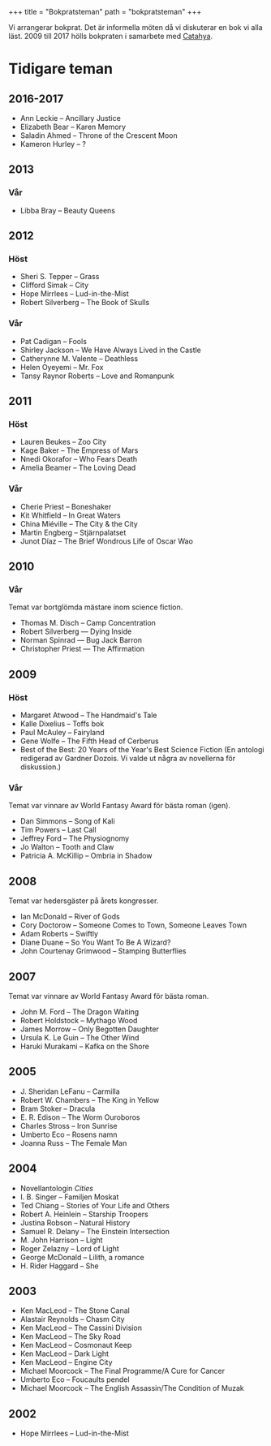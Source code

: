 +++
title = "Bokpratsteman"
path = "bokpratsteman"
+++

Vi arrangerar bokprat. Det är informella möten då vi diskuterar en bok vi
alla läst. 2009 till 2017 hölls bokpraten i samarbete med
[Catahya](http://www.catahya.net/).

# Tidigare teman

## 2016-2017

* Ann Leckie – Ancillary Justice 
* Elizabeth Bear – Karen Memory
* Saladin Ahmed – Throne of the Crescent Moon
* Kameron Hurley – ?

## 2013

### Vår

* Libba Bray – Beauty Queens

## 2012

### Höst

* Sheri S. Tepper – Grass
* Clifford Simak – City
* Hope Mirrlees – Lud-in-the-Mist
* Robert Silverberg – The Book of Skulls

### Vår

* Pat Cadigan – Fools
* Shirley Jackson – We Have Always Lived in the Castle
* Catherynne M. Valente – Deathless
* Helen Oyeyemi – Mr. Fox
* Tansy Raynor Roberts – Love and Romanpunk

## 2011

### Höst

* Lauren Beukes – Zoo City
* Kage Baker – The Empress of Mars
* Nnedi Okorafor – Who Fears Death
* Amelia Beamer – The Loving Dead

### Vår

* Cherie Priest – Boneshaker
* Kit Whitfield – In Great Waters
* China Miéville – The City & the City
* Martin Engberg – Stjärnpalatset
* Junot Díaz – The Brief Wondrous Life of Oscar Wao

## 2010

### Vår

Temat var bortglömda mästare inom science fiction.

* Thomas M. Disch – Camp Concentration
* Robert Silverberg — Dying Inside
* Norman Spinrad — Bug Jack Barron
* Christopher Priest — The Affirmation

## 2009

### Höst

* Margaret Atwood – The Handmaid's Tale
* Kalle Dixelius – Toffs bok
* Paul McAuley – Fairyland
* Gene Wolfe – The Fifth Head of Cerberus
* Best of the Best: 20 Years of the Year's Best Science Fiction (En antologi redigerad av Gardner Dozois. Vi valde ut några av novellerna för diskussion.)

### Vår

Temat var vinnare av World Fantasy Award för bästa roman (igen).

* Dan Simmons – Song of Kali
* Tim Powers – Last Call
* Jeffrey Ford – The Physiognomy
* Jo Walton – Tooth and Claw
* Patricia A. McKillip – Ombria in Shadow

## 2008

Temat var hedersgäster på årets kongresser.

* Ian McDonald – River of Gods
* Cory Doctorow – Someone Comes to Town, Someone Leaves Town
* Adam Roberts – Swiftly
* Diane Duane – So You Want To Be A Wizard?
* John Courtenay Grimwood – Stamping Butterflies

## 2007

Temat var vinnare av World Fantasy Award för bästa roman.

* John M. Ford – The Dragon Waiting
* Robert Holdstock – Mythago Wood
* James Morrow – Only Begotten Daughter
* Ursula K. Le Guin – The Other Wind
* Haruki Murakami – Kafka on the Shore

## 2005

* J. Sheridan LeFanu – Carmilla
* Robert W. Chambers – The King in Yellow
* Bram Stoker – Dracula
* E. R. Edison – The Worm Ouroboros
* Charles Stross – Iron Sunrise
* Umberto Eco – Rosens namn
* Joanna Russ – The Female Man

## 2004

* Novellantologin _Cities_
* I. B. Singer – Familjen Moskat
* Ted Chiang – Stories of Your Life and Others
* Robert A. Heinlein – Starship Troopers
* Justina Robson – Natural History
* Samuel R. Delany – The Einstein Intersection
* M. John Harrison – Light
* Roger Zelazny – Lord of Light
* George McDonald – Lilith, a romance
* H. Rider Haggard – She

## 2003

* Ken MacLeod – The Stone Canal
* Alastair Reynolds – Chasm City
* Ken MacLeod – The Cassini Division
* Ken MacLeod – The Sky Road
* Ken MacLeod – Cosmonaut Keep
* Ken MacLeod – Dark Light
* Ken MacLeod – Engine City
* Michael Moorcock – The Final Programme/A Cure for Cancer
* Umberto Eco – Foucaults pendel
* Michael Moorcock – The English Assassin/The Condition of Muzak

## 2002

* Hope Mirrlees – Lud-in-the-Mist
